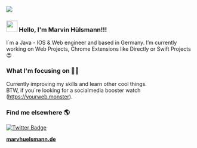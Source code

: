 <img src="https://i.imgur.com/QUk1uia.png"/>

### <img src="https://media.giphy.com/media/hvRJCLFzcasrR4ia7z/giphy.gif" width="30px"> Hello, I'm <strong>Marvin Hülsmann</strong>!!!

I´m a Java - IOS & Web engineer and based in Germany. I’m currently working on Web Projects, Chrome Extensions like Directly or Swift Projects 😍

### What I'm focusing on 👨‍💻

Currently improving my skills and learn other cool things.<br />
BTW, if you´re looking for a socialmedia booster watch (https://yourweb.monster).

### Find me elsewhere 🌎

[![Twitter Badge](https://img.shields.io/badge/-Twitter-1ca0f1?style=flat-square&labelColor=1ca0f1&logo=twitter&logoColor=white&link=https://twitter.com/_diogorodrigues)](https://twitter.com/marvhuelsmann)


**[marvhuelsmann.de](https://marvhuelsmann.de/)**
